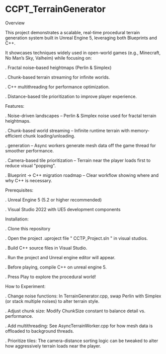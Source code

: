# CCPT_TerrainGenerator
 Overview
 
This project demonstrates a scalable, real-time procedural terrain generation system built in Unreal Engine 5, leveraging both Blueprints and C++.


It showcases techniques widely used in open-world games (e.g., Minecraft, No Man’s Sky, Valheim) while focusing on:

. Fractal noise–based heightmaps (Perlin & Simplex)

. Chunk-based terrain streaming for infinite worlds.

. C++ multithreading for performance optimization.

. Distance-based tile prioritization to improve player experience.



Features:

. Noise-driven landscapes – Perlin & Simplex noise used for fractal terrain heightmaps.

. Chunk-based world streaming – Infinite runtime terrain with memory-efficient chunk loading/unloading.

. generation – Async workers generate mesh data off the game thread for smoother performance.

. Camera-based tile prioritization – Terrain near the player loads first to reduce visual "popping".

. Blueprint → C++ migration roadmap – Clear workflow showing where and why C++ is necessary.


 

Prerequisites:

. Unreal Engine 5 (5.2 or higher recommended)

. Visual Studio 2022 with UE5 development components



Installation:


. Clone this repository

. Open the project .uproject file " CCTP_Project.sln  " in visual studios.

. Build C++ source files in Visual Studio.

. Run the project and Unreal engine editor will appear.

. Before playing, compile C++ on unreal engine 5. 

. Press Play to explore the procedural world!


How to Experiment:

. Change noise functions: In TerrainGenerator.cpp, swap Perlin with Simplex (or stack multiple noises) to alter terrain style.

. Adjust chunk size: Modify ChunkSize constant to balance detail vs. performance.

. Add multithreading: See AsyncTerrainWorker.cpp for how mesh data is offloaded to background threads.

. Prioritize tiles: The camera-distance sorting logic can be tweaked to alter how aggressively terrain loads near the player.
